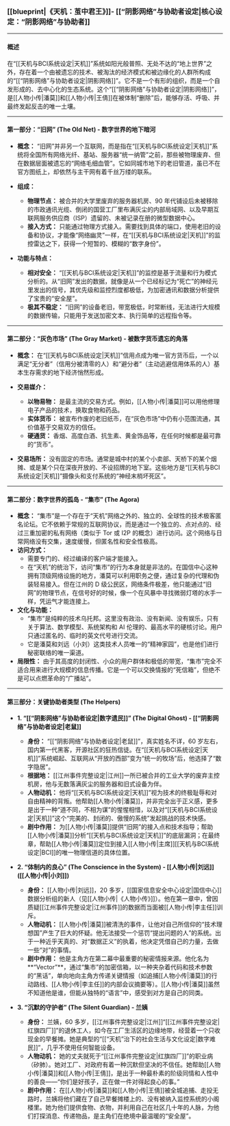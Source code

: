 ### **[[blueprint|《天机：茧中君王》]]- [[“阴影网络”与协助者设定|核心设定：“阴影网络”与协助者]]**

---

#### **概述**

在“[[天机与BCI系统设定|天机]]”系统如阳光般普照、无处不达的“地上世界”之外，存在着一个由被遗忘的技术、被淘汰的经济模式和被边缘化的人群所构成的“[[“阴影网络”与协助者设定|阴影网络]]”。它不是一个有形的组织，而是一个自发形成的、去中心化的生态系统。这个“[[“阴影网络”与协助者设定|阴影网络]]”，是[[人物小传|潘莫]]和[[人物小传|王倩]]在被体制“删除”后，能够存活、呼吸、并最终发起反击的唯一土壤。

---

#### **第一部分：“旧网” (The Old Net) - 数字世界的地下暗河**

- **概念：** “旧网”并非另一个互联网，而是指在“[[天机与BCI系统设定|天机]]”系统将全国所有网络光纤、基站、服务器“统一纳管”之前，那些被物理废弃、但在数据层面被遗忘的“网络毛细血管”。它如同城市地下的老旧管道，虽已不在官方图纸上，却依然与主干网有着千丝万缕的联系。

- **组成：**

  - **物理节点：** 被合并的大学里废弃的服务器机房、90 年代铺设后未被移除的市政通讯光缆、倒闭的国营工厂里布满灰尘的内部局域网、以及早期互联网服务供应商（ISP）遗留的、未被记录在册的微型数据中心。
  - **接入方式：** 只能通过物理方式接入。需要找到具体的端口，使用老旧的设备和协议，才能像“网络幽灵”一样，在“[[天机与BCI系统设定|天机]]”的监控雷达之下，获得一个短暂的、模糊的“数字身份”。

- **功能与特点：**
  - **相对安全：** “[[天机与BCI系统设定|天机]]”的监控是基于流量和行为模式分析的。从“旧网”发出的数据，就像是从一个已经标记为“死亡”的神经元里发出的信号，其优先级和监控烈度都极低，为加密通讯和数据分析提供了宝贵的“安全屋”。
  - **极其不稳定：** “旧网”的设备老旧，带宽极低，时常断线，无法进行大规模的数据传输，只能用于发送加密文本、执行简单的远程指令等。

---

#### **第二部分：“灰色市场” (The Gray Market) - 被数字货币遗忘的角落**

- **概念：** 在“[[天机与BCI系统设定|天机]]”信用点成为唯一官方货币后，一个以满足“无分者”（信用分被清零的人）和“避分者”（主动逃避信用体系的人）基本生存需求的地下经济悄然形成。

- **交易媒介：**

  - **以物易物：** 是最主流的交易方式。例如，[[人物小传|潘莫]]可以用他修理电子产品的技术，换取食物和药品。
  - **实体货币：** 被宣布作废的老旧纸币，在“灰色市场”中仍有小范围流通，其价值基于交易双方的信任。
  - **硬通货：** 香烟、高度白酒、抗生素、黄金饰品等，在任何时候都是最可靠的“货币”。

- **交易场所：** 没有固定的市场。通常是城中村的某个小卖部、天桥下的某个烟摊、或是某个只在深夜开放的、不设招牌的地下室。这些地方是“[[天机与BCI系统设定|天机]]”摄像头和支付系统的“神经末梢坏死区”。

---

#### **第二部分：数字世界的孤岛 - “集市” (The Agora)**

- **概念：** “集市”是一个存在于“天机”网络之外的、独立的、全球性的技术极客匿名论坛。它不依赖于常规的互联网协议，而是通过一个独立的、点对点的、经过三重加密的私有网络（类似于 Tor 或 I2P 的概念）进行访问。这个网络与日常网络没有交集，速度缓慢，但匿名性和安全性极高。
- **访问方式：**
  - 需要专门的、经过编译的客户端才能接入。
  - 在“天机”的统治下，访问“集市”的行为本身就是非法的。在国信中心这种拥有顶级网络设施的地方，潘莫可以利用职务之便，通过复杂的代理和伪装轻易接入。但在江州的 D 级公民区，网络条件极差，他只能通过“旧网”的物理节点，在信号好的时候，像一个在风暴中寻找微弱灯塔的水手一样，凭运气才能连接上。
- **文化与功能：**
  - “集市”是纯粹的技术乌托邦。这里没有政治、没有新闻、没有娱乐，只有关于算法、数学模型、系统架构和 AI 伦理的、最高水平的硬核讨论。用户只通过匿名的、临时的英文代号进行交流。
  - 它是潘莫和刘远（小刘）这类技术人员唯一的“精神家园”，也是他们进行秘密联络的唯一渠道。
- **局限性：** 由于其高度的封闭性、小众的用户群体和极低的带宽，“集市”完全不适合用来进行大规模的信息传播。它是一个可以交换情报的“死信箱”，但绝不是可以点燃革命的“广播站”。

---

#### **第三部分：关键协助者类型 (The Helpers)**

- **1. “[[“阴影网络”与协助者设定|数字遗民]]” (The Digital Ghost) - [[“阴影网络”与协助者设定|老鼠]]**

  - **身份：** “[[“阴影网络”与协助者设定|老鼠]]”，真实姓名不详，60 岁左右，国内第一代黑客，开源社区的狂热信徒。在“[[天机与BCI系统设定|天机]]”系统崛起、互联网从“开放的西部”变为“统一的牧场”后，他选择了“数字隐居”。
  - **根据地：** [[江州事件完整设定|江州]]一所已被合并的工业大学的废弃主控机房，他与无数落满灰尘的服务器和旧式设备为伴。
  - **人物动机：** 他将“[[天机与BCI系统设定|天机]]”视为技术的终极耻辱和对自由精神的背叛。他帮助[[人物小传|潘莫]]，并非完全出于正义感，更多是出于一种“道不同，不相为谋”的惺惺相惜，以及对“[[天机与BCI系统设定|天机]]”这个“完美的、封闭的、傲慢的系统”发起挑战的技术快感。
  - **剧中作用：** 为[[人物小传|潘莫]]提供“旧网”的接入点和技术指导；帮助[[人物小传|潘莫]]分析“[[天机与BCI系统设定|天机]]”的底层漏洞；在最终章，帮助[[人物小传|潘莫]]定位到接入[[人物小传|主席]][[天机与BCI系统设定|BCI]]的唯一物理信道的具体位置。

- **2. “体制内的良心” (The Conscience in the System) - [[人物小传|刘远]] ([[人物小传|小刘]])**

  - **身份：** [[人物小传|刘远]]，20 多岁，[[国家信息安全中心设定|国信中心]]数据分析组的新人（见[[人物小传|《人物小传》]]）。他在第一章中，曾因质疑[[江州事件完整设定|江州事件]]的数据而当面被[[人物小传|李主任]]训斥。
  - **人物动机：** [[人物小传|潘莫]]被清洗的事件，让他对自己所信仰的“技术理想国”产生了巨大的怀疑。他无法接受一个惩罚“提出问题的人”的系统。出于一种近乎天真的、对“数据正义”的执着，他决定凭借自己的力量，去做一些“对”的事情。
  - **剧中作用：** 他是主角方在第二幕中最重要的秘密情报来源。他化名为**“Vector”**，通过“集市”的加密信箱，以一种夹杂着代码和技术参数的“黑话”，单向地向主角方传递关键情报（如追捕[[人物小传|潘莫]]的行动路线、[[人物小传|李主任]]的内部会议摘要等）。[[人物小传|潘莫]]虽然不知道他是谁，但能从独特的“语言”中，感受到对方是自己的同类。

- **3. “沉默的守护者” (The Silent Guardian) - 兰姨**
  - **身份：** 兰姨，60 多岁，[[江州事件完整设定|江州]]“[[江州事件完整设定|红旗四厂]]”的退休工人，如今在工厂生活区的边缘地带，经营着一个只收现金的早餐摊。她是典型的“[[“天机”治下的社会生活与文化设定|数字难民]]”，几乎不使用任何智能设备。
  - **人物动机：** 她的丈夫就死于“[[江州事件完整设定|红旗四厂]]”的职业病（矽肺）。她对工厂、对政府有着一种沉默但坚决的不信任。她帮助[[人物小传|潘莫]]和[[人物小传|王倩]]，是出于一种最朴素的阶级同情和人性中的善良——“你们是好孩子，正在做一件对得起良心的事。”
  - **剧中作用：** 在[[人物小传|潘莫]]和[[人物小传|王倩]]被全城追捕、走投无路时，兰姨将他们藏在了自己早餐摊楼上的、没有被纳入监控系统的小阁楼里。她为他们提供食物、衣物，并利用自己在社区几十年的人脉，为他们打探消息、传递物品，是主角们在绝境中最温暖的“安全屋”。
